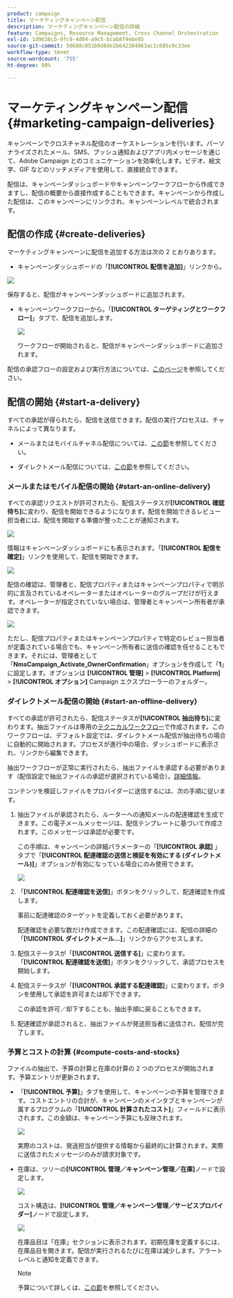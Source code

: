 ```yaml
---
product: campaign
title: マーケティングキャンペーン配信
description: マーケティングキャンペーン配信の詳細
feature: Campaigns, Resource Management, Cross Channel Orchestration
exl-id: 1d9638cb-0fc9-4d04-a9c5-bcab8f4ebe95
source-git-commit: 50688c051b9d8de2b642384963ac1c685c0c33ee
workflow-type: tm+mt
source-wordcount: '755'
ht-degree: 98%

---
```


# マーケティングキャンペーン配信 {#marketing-campaign-deliveries}

キャンペーンでクロスチャネル配信のオーケストレーションを行います。パーソナライズされたメール、SMS、プッシュ通知およびアプリ内メッセージを通じて、Adobe Campaign とのコミュニケーションを効率化します。ビデオ、絵文字、GIF などのリッチメディアを使用して、直接統合できます。

配信は、キャンペーンダッシュボードやキャンペーンワークフローから作成できますし、配信の概要から直接作成することもできます。キャンペーンから作成した配信は、このキャンペーンにリンクされ、キャンペーンレベルで統合されます。

## 配信の作成 {#create-deliveries}

マーケティングキャンペーンに配信を追加する方法は次の 2 とおりあります。

* キャンペーンダッシュボードの「**[!UICONTROL 配信を追加]**」リンクから。

![](assets/campaign_op_add_delivery.png)

保存すると、配信がキャンペーンダッシュボードに追加されます。

* キャンペーンワークフローから。「**[!UICONTROL ターゲティングとワークフロー]**」タブで、配信を追加します。

   ![](assets/campaign-wf-delivery.png)

   ワークフローが開始されると、配信がキャンペーンダッシュボードに追加されます。

配信の承認フローの設定および実行方法については、[このページ](marketing-campaign-approval.md)を参照してください。

## 配信の開始 {#start-a-delivery}

すべての承認が得られたら、配信を送信できます。配信の実行プロセスは、チャネルによって異なります。

* メールまたはモバイルチャネル配信については、[この節](#start-an-online-delivery)を参照してください。

* ダイレクトメール配信については、[この節](#start-an-offline-delivery)を参照してください。

### メールまたはモバイル配信の開始 {#start-an-online-delivery}

すべての承認リクエストが許可されたら、配信ステータスが&#x200B;**[!UICONTROL 確認待ち]**&#x200B;に変わり、配信を開始できるようになります。配信を開始できるレビュー担当者には、配信を開始する準備が整ったことが通知されます。

![](assets/confirm-delivery.png)

情報はキャンペーンダッシュボードにも表示されます。「**[!UICONTROL 配信を確定]**」リンクを使用して、配信を開始できます。

![](assets/confirm-delivery-from-dashboard.png)

配信の確認は、管理者と、配信プロパティまたはキャンペーンプロパティで明示的に言及されているオペレーターまたはオペレーターのグループだけが行えます。オペレーターが指定されていない場合は、管理者とキャンペーン所有者が承認できます。

![](assets/select-delivery-reviewers.png)

ただし、配信プロパティまたはキャンペーンプロパティで特定のレビュー担当者が定義されている場合でも、キャンペーン所有者に送信の確認を任せることもできます。それには、管理者として「**NmsCampaign_Activate_OwnerConfirmation**」オプションを作成して「**1**」に設定します。オプションは **[!UICONTROL 管理]** > **[!UICONTROL Platform]** > **[!UICONTROL オプション]** Campaign エクスプローラーのフォルダー。


### ダイレクトメール配信の開始 {#start-an-offline-delivery}

すべての承認が許可されたら、配信ステータスが&#x200B;**[!UICONTROL 抽出待ち]**&#x200B;に変わります。抽出ファイルは専用の[テクニカルワークフロー](../workflow/technical-workflows.md)で作成されます。このワークフローは、デフォルト設定では、ダイレクトメール配信が抽出待ちの場合に自動的に開始されます。プロセスが進行中の場合、ダッシュボードに表示され、リンクから編集できます。

抽出ワークフローが正常に実行されたら、抽出ファイルを承認する必要があります（配信設定で抽出ファイルの承認が選択されている場合）。[詳細情報](marketing-campaign-approval.md#approving-an-extraction-file)。

コンテンツを検証しファイルをプロバイダーに送信するには、次の手順に従います。

1. 抽出ファイルが承認されたら、ルーターへの通知メールの配達確認を生成できます。この電子メールメッセージは、配信テンプレートに基づいて作成されます。このメッセージは承認が必要です。

   この手順は、キャンペーンの詳細パラメーターの「**[!UICONTROL 承認]** 」タブで「**[!UICONTROL 配達確認の送信と検証を有効にする (ダイレクトメール)]**」オプションが有効になっている場合にのみ使用できます。

   ![](assets/enable-proof-validation.png)

1. 「**[!UICONTROL 配達確認を送信]**」ボタンをクリックして、配達確認を作成します。

   事前に配達確認のターゲットを定義しておく必要があります。

   配達確認を必要な数だけ作成できます。この配達確認には、配信の詳細の「**[!UICONTROL ダイレクトメール...]**」リンクからアクセスします。

1. 配信ステータスが「**[!UICONTROL 送信する]**」に変わります。「**[!UICONTROL 配達確認を送信]**」ボタンをクリックして、承認プロセスを開始します。

1. 配信ステータスが「**[!UICONTROL 承認する配達確認]**」に変わります。ボタンを使用して承認を許可または却下できます。

   この承認を許可／却下することも、抽出手順に戻ることもできます。

1. 配達確認が承認されると、抽出ファイルが発送担当者に送信され、配信が完了します。

### 予算とコストの計算 {#compute-costs-and-stocks}

ファイルの抽出で、予算の計算と在庫の計算の 2 つのプロセスが開始されます。予算エントリが更新されます。

* 「**[!UICONTROL 予算]**」タブを使用して、キャンペーンの予算を管理できます。コストエントリの合計が、キャンペーンのメインタブとキャンペーンが属するプログラムの「**[!UICONTROL 計算されたコスト]**」フィールドに表示されます。この金額は、キャンペーン予算にも反映されます。

   ![](assets/campaign-budget-tab.png)

   実際のコストは、発送担当が提供する情報から最終的に計算されます。実際に送信されたメッセージのみが請求対象です。

* 在庫は、ツリーの&#x200B;**[!UICONTROL 管理／キャンペーン管理／在庫]**&#x200B;ノードで設定します。

   ![](assets/campaign-stocks.png)

   コスト構造は、**[!UICONTROL 管理／キャンペーン管理／サービスプロバイダー]**&#x200B;ノードで設定します。

   ![](assets/campaign-service-providers.png)

   在庫品目は「在庫」セクションに表示されます。初期在庫を定義するには、在庫品目を開きます。配信が実行されるたびに在庫は減少します。アラートレベルと通知を定義できます。


   >[!NOTE]
   >
   >予算について詳しくは、[この節](providers--stocks-and-budgets.md)を参照してください。
